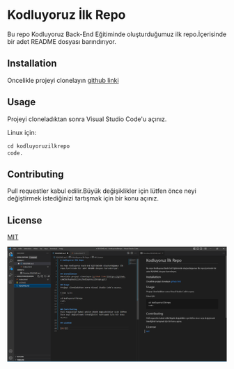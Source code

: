 # Kodluyoruz İlk Repo

Bu repo Kodluyoruz Back-End Eğitiminde oluşturduğumuz ilk repo.İçerisinde bir adet README dosyası barındırıyor.

## Installation
Oncelikle projeyi clonelayın [github linki](https://github.com/berkaykazkilinc/kodluyoruzilkrepo.git)

## Usage
Projeyi cloneladıktan sonra Visual Studio Code'u açınız.

Linux için:
```
cd kodluyoruzilkrepo
code.
```

## Contributing
Pull requestler kabul edilir.Büyük değişiklikler için lütfen önce neyi değiştirmek istediğinizi tartışmak için bir konu açınız.

## License

[MIT](https://opensource.org/licenses/MIT)

![Fotoğraf](https://github.com/berkaykazkilinc/kodluyoruzilkrepo/blob/main/images/image.png)